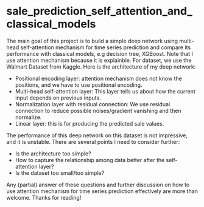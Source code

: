 # sale_prediction_self_attention_and_classical_models

The main goal of this project is to build a simple deep network using multi-head self-attention mechanism for time series prediction and compare its performance with classical models, e.g decision tree, XGBoost. Note that I use attention mechanism because it is explainble. For dataset, we use the Walmart Dataset from Kaggle. Here is the architecture of my deep network:
- Positional encoding layer: attention mechanism does not know the positions, and we have to use positional encoding.
- Multi-head self-attention layer: This layer tells us about how the current input depends on previous inputs.
- Normalization layer with residual connection: We use residual connection to reduce possible noises/gradient vanishing and then normalize.
- Linear layer: this is for producing the predicted sale values.

The performance of this deep network on this dataset is not impressive, and it is unstable. There are several points I need to consider further:
- Is the architecture too simple?
- How to capture the relationship among data better after the self-attention layer?
- Is the dataset too small/too simple?

Any (partial) answer of these questions and further discussion on how to use attention mechanism for time series prediction effectively are more than welcome. Thanks for reading!